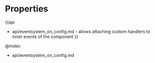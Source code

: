 
Properties
==========

{{api
- api/eventsystem_on_config.md - allows attaching custom handlers to inner events of the component
}}

@index:
- api/eventsystem_on_config.md

